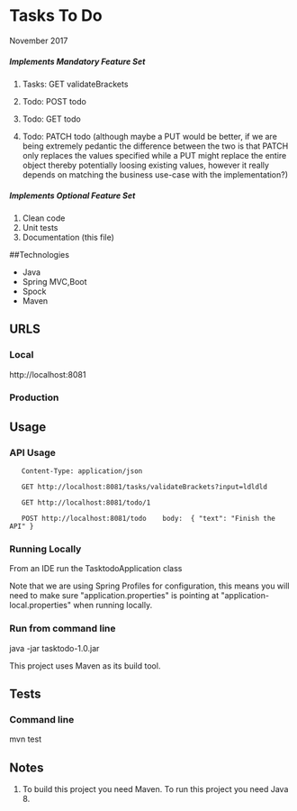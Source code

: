 
# Tasks To Do
 November 2017

##### Implements Mandatory Feature Set

1. Tasks: GET validateBrackets

2. Todo: POST todo

3. Todo: GET todo

4. Todo: PATCH todo (although maybe a PUT would be better, if we are being extremely pedantic the difference between the two is that PATCH only replaces the values specified while a PUT might replace the entire object thereby potentially loosing existing values, however it really depends on matching the business use-case with the implementation?)


##### Implements Optional Feature Set

1. Clean code
2. Unit tests
3. Documentation (this file)

##Technologies

- Java
- Spring MVC,Boot
- Spock
- Maven

## URLS

### Local

http://localhost:8081

### Production

## Usage


### API Usage
	   
	   Content-Type: application/json

	   GET http://localhost:8081/tasks/validateBrackets?input=ldldld
	   
	   GET http://localhost:8081/todo/1
	   
	   POST http://localhost:8081/todo    body:  { "text": "Finish the API" }

### Running Locally

From an IDE run the TasktodoApplication class 

Note that we are using Spring Profiles for configuration, this means
you will need to make sure "application.properties" is pointing at
"application-local.properties" when running locally.


### Run from command line

java -jar tasktodo-1.0.jar

This project uses Maven as its build tool.

## Tests

### Command line

mvn test 


## Notes

1. To build this project you need Maven. To run this project you need Java 8.













